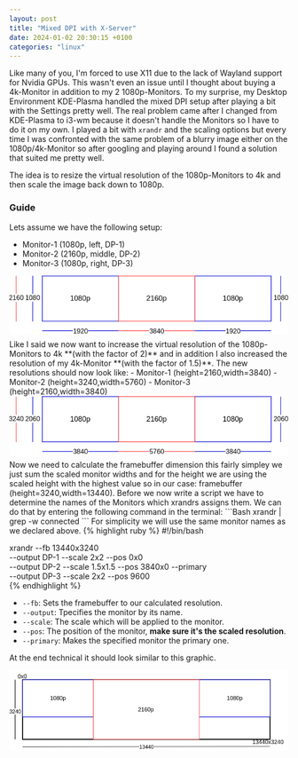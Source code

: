 ```yaml
---
layout: post
title: "Mixed DPI with X-Server"
date: 2024-01-02 20:30:15 +0100
categories: "linux"
---
```

Like many of you, I'm forced to use X11 due to the lack of Wayland support for Nvidia GPUs. This wasn't even an issue until I
thought about buying a 4k-Monitor in addition to my 2 1080p-Monitors. To my surprise, my Desktop Environment KDE-Plasma handled
the mixed DPI setup after playing a bit with the Settings pretty well. The real problem came after I changed from KDE-Plasma
to i3-wm because it doesn't handle the Monitors so I have to do it on my own. I played a bit with `xrandr` and the scaling
options but every time I was confronted with the same problem of a blurry image either on the 1080p/4k-Monitor so after googling 
and playing around I found a solution that suited me pretty well.

The idea is to resize the virtual resolution of the 1080p-Monitors to 4k and then scale the image back down to 1080p. 

### Guide
Lets assume we have the following setup:
- Monitor-1 (1080p, left, DP-1)
- Monitor-2 (2160p, middle, DP-2)
- Monitor-3 (1080p, right, DP-3)
<div align="center" style="padding-bottom: 5px;">
  <img src="/assets/2024-01-02/first_setup.png">
</div>
Like I said we now want to increase the virtual resolution of the 1080p-Monitors to 4k **(with the factor of 2)** and in addition 
I also increased the resolution of my 4k-Monitor **(with the factor of 1.5)**. The new resolutions should now look like:
- Monitor-1 (height=2160,width=3840)
- Monitor-2 (height=3240,width=5760)
- Monitor-3 (height=2160,width=3840)
<div align="center" style="padding-bottom: 5px;">
  <img src="/assets/2024-01-02/scaled_setup.png">
</div>
Now we need to calculate the framebuffer dimension this fairly simpley we just sum the scaled monitor widths and for the height we
are using the scaled height with the highest value so in our case: framebuffer (height=3240,width=13440). Before we now write a 
script we have to determine the names of the Monitors which xrandrs assigns them. We can do that by entering the following command
in the terminal:
```Bash
xrandr | grep -w connected
```
For simplicity we will use the same monitor names as we declared above.
{% highlight ruby %}
#!/bin/bash

xrandr --fb 13440x3240 \
  --output DP-1 --scale 2x2 --pos 0x0 \
  --output DP-2 --scale 1.5x1.5 --pos 3840x0 --primary \
  --output DP-3 --scale 2x2 --pos 9600 \
{% endhighlight %}
- `--fb`: Sets the framebuffer to our calculated resolution.
- `--output`: Tpecifies the monitor by its name.
- `--scale`: The scale which will be applied to the monitor.
- `--pos`: The position of the monitor, **make sure it's the scaled resolution**.
- `--primary`: Makes the specified monitor the primary one.

At the end technical it should look similar to this graphic.
<div align="center">
  <img src="/assets/2024-01-02/framebuffer.png">
</div>